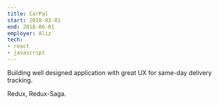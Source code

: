 ```yaml
---
title: CarPal
start: 2018-03-01
end: 2018-06-01
employer: Aliz
tech:
- react
- javascript
---
```


Building well designed application with great UX for same-day delivery tracking.

Redux, Redux-Saga.


